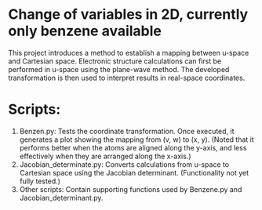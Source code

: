 # Change of variables in 2D, currently only benzene available
This project introduces a method to establish a mapping between u-space and Cartesian space. Electronic structure calculations can first be performed in u-space using the plane-wave method. The developed transformation is then used to interpret results in real-space coordinates.
# Scripts:
1. Benzen.py: Tests the coordinate transformation. Once executed, it generates a plot showing the mapping from (v, w) to (x, y). (Noted that it performs better when the atoms are aligned along the y-axis, and less effectively when they are arranged along the x-axis.)
2. Jacobian_determinate.py: Converts calculations from u-space to Cartesian space using the Jacobian determinant. (Functionality not yet fully tested.)
3. Other scripts: Contain supporting functions used by Benzene.py and Jacobian_determinant.py.
